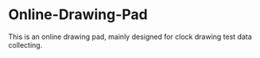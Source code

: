 # Online-Drawing-Pad
This is an online drawing pad, mainly designed for clock drawing test data collecting.
